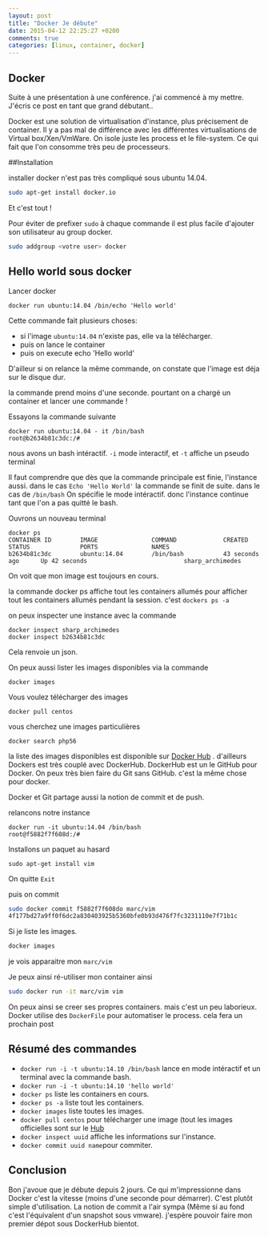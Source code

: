 ```yaml
---
layout: post
title: "Docker Je débute"
date: 2015-04-12 22:25:27 +0200
comments: true
categories: [linux, container, docker] 
---
```


## Docker 

Suite à une présentation à une conférence. j'ai commencé à my mettre. J'écris ce post en tant que grand débutant.. 

Docker est une solution de virtualisation d'instance, plus précisement de container. Il y a pas mal de différence avec les différentes virtualisations de Virtual box/Xen/VmWare. On isole juste les process et le file-system. Ce qui fait que l'on consomme très peu de processeurs.

##Installation

installer docker n'est pas très compliqué sous ubuntu 14.04.

``` bash
sudo apt-get install docker.io
```

Et c'est tout !

Pour éviter de prefixer `sudo` à chaque commande il est plus facile d'ajouter son utilisateur au group docker.

``` bash
sudo addgroup <votre user> docker
```

## Hello world sous docker


Lancer docker 

```
docker run ubuntu:14.04 /bin/echo 'Hello world'
```

Cette commande fait plusieurs choses:

* si l'image `ubuntu:14.04` n'existe pas, elle va la télécharger.
* puis on lance le container
* puis on execute echo 'Hello world'

D'ailleur si on relance la même commande, on constate que l'image est déja sur le disque dur.

la commande prend moins d'une seconde. pourtant on a chargé un container et lancer une commande !

Essayons la commande suivante
```
docker run ubuntu:14.04 - it /bin/bash 
root@b2634b81c3dc:/# 
```

nous avons un bash intéractif. `-i` mode interactif, et `-t` affiche un pseudo terminal

Il faut comprendre que  dès que la commande principale est finie, l'instance aussi. dans le cas `Echo 'Hello World'` la commande se finit de suite. dans le cas de `/bin/bash` On spécifie le mode intéractif. donc l'instance continue tant que l'on a pas quitté le bash.

Ouvrons un nouveau terminal
```
docker ps
CONTAINER ID        IMAGE               COMMAND             CREATED             STATUS              PORTS               NAMES
b2634b81c3dc        ubuntu:14.04        /bin/bash           43 seconds ago      Up 42 seconds                           sharp_archimedes
```
On voit que mon image est toujours en cours.

la commande docker ps affiche tout les containers allumés pour afficher tout les containers allumés pendant la session. c'est `dockers ps -a`

on peux inspecter une instance avec la commande 
```
docker inspect sharp_archimedes
docker inspect b2634b81c3dc
```
Cela renvoie un json.

On peux aussi lister les images disponibles via la commande

```
docker images
```

Vous voulez télécharger des images
```
docker pull centos
```

vous cherchez une images particulières
```
docker search php56
```

la liste des images disponibles est disponible sur [Docker Hub](https://hub.docker.com/) . d'ailleurs Dockers est très couplé avec DockerHub. DockerHub est un le GitHub pour Docker. On peux très bien faire du Git sans GitHub. c'est la même chose pour docker. 

Docker et Git partage aussi la notion de commit et de push.

relancons notre instance
```
docker run -it ubuntu:14.04 /bin/bash
root@f5882f7f608d:/# 
```

Installons un paquet au hasard
```
sudo apt-get install vim
```

On quitte `Exit`

puis on commit 
``` sh
sudo docker commit f5882f7f608do marc/vim
4f177bd27a9ff0f6dc2a830403925b5360bfe0b93d476f7fc3231110e7f71b1c
```

Si je liste les images.
``` sh
docker images
```

je vois apparaitre mon `marc/vim`

Je peux ainsi ré-utiliser mon container ainsi
``` sh
sudo docker run -it marc/vim vim
```

On peux ainsi se creer ses propres containers. mais c'est un peu laborieux. Docker utilise des `DockerFile` pour automatiser le process. cela fera un prochain post

## Résumé des commandes

* `docker run -i -t ubuntu:14.10 /bin/bash` lance en mode intéractif et un terminal avec la commande bash.
* `docker run -i -t ubuntu:14.10 'hello world'`
* `docker ps` liste les containers en cours.
* `docker ps -a` liste tout les containers.
* `docker images` liste toutes les images.
* `docker pull centos` pour télécharger une image (tout les images officielles sont sur le [Hub](https://hub.docker.com/) 
* `docker inspect uuid` affiche les informations sur l'instance.
* `docker commit uuid name`pour commiter.

## Conclusion

Bon j'avoue que je débute depuis 2 jours.  Ce qui m'impressionne dans Docker c'est la vitesse (moins d'une seconde pour démarrer). C'est plutôt simple d'utilisation. La notion de commit a l'air sympa (Même si au fond c'est l'équivalent d'un snapshot sous vmware). j'espère pouvoir faire mon premier dépot sous DockerHub bientot.


 

